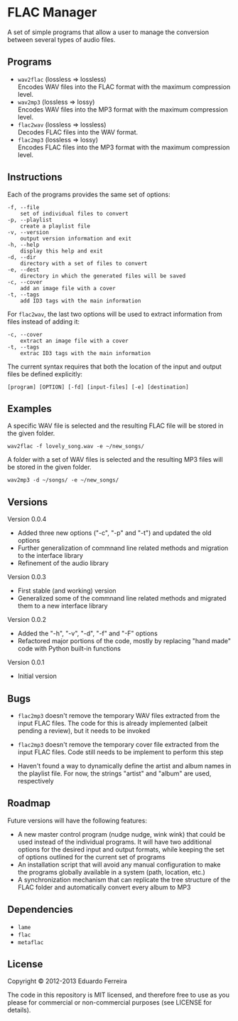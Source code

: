 # FLAC Manager

A set of simple programs that allow a user to manage the conversion between
several types of audio files.

## Programs

* `wav2flac` (lossless => lossless)  
Encodes WAV files into the FLAC format with the maximum compression level.
* `wav2mp3` (lossless => lossy)  
Encodes WAV files into the MP3 format with the maximum compression level.
* `flac2wav` (lossless => lossless)  
Decodes FLAC files into the WAV format.
* `flac2mp3` (lossless => lossy)  
Encodes FLAC files into the MP3 format with the maximum compression level.

## Instructions

Each of the programs provides the same set of options:

    -f, --file
        set of individual files to convert
    -p, --playlist
        create a playlist file
    -v, --version
        output version information and exit
    -h, --help
        display this help and exit
    -d, --dir
        directory with a set of files to convert
    -e, --dest
        directory in which the generated files will be saved
    -c, --cover
        add an image file with a cover
    -t, --tags
        add ID3 tags with the main information

For `flac2wav`, the last two options will be used to extract information from
files instead of adding it:

    -c, --cover
        extract an image file with a cover
    -t, --tags
        extrac ID3 tags with the main information

The current syntax requires that both the location of the input and output files
be defined explicitly:

    [program] [OPTION] [-fd] [input-files] [-e] [destination]

## Examples

A specific WAV file is selected and the resulting FLAC file will be stored in
the given folder.

    wav2flac -f lovely_song.wav -e ~/new_songs/

A folder with a set of WAV files is selected and the resulting MP3 files will
be stored in the given folder.

    wav2mp3 -d ~/songs/ -e ~/new_songs/

## Versions

Version 0.0.4

* Added three new options ("-c", "-p" and "-t") and updated the old options
* Further generalization of commnand line related methods and migration to the
interface library
* Refinement of the audio library

Version 0.0.3

* First stable (and working) version
* Generalized some of the commnand line related methods and migrated them to a
new interface library

Version 0.0.2

* Added the "-h", "-v", "-d", "-f" and "-F" options
* Refactored major portions of the code, mostly by replacing "hand made" code
with Python built-in functions

Version 0.0.1

* Initial version

## Bugs

* `flac2mp3` doesn't remove the temporary WAV files extracted from the input
FLAC files. The code for this is already implemented (albeit pending a review),
but it needs to be invoked

* `flac2mp3` doesn't remove the temporary cover file extracted from the input
FLAC files. Code still needs to be implement to perform this step

* Haven't found a way to dynamically define the artist and album names in the
playlist file. For now, the strings "artist" and "album" are used, respectively

## Roadmap

Future versions will have the following features:

* A new master control program (nudge nudge, wink wink) that could be used
instead of the individual programs. It will have two additional options for
the desired input and output formats, while keeping the set of options outlined
for the current set of programs
* An installation script that will avoid any manual configuration to make the
programs globally available in a system (path, location, etc.)
* A synchronization mechanism that can replicate the tree structure of the FLAC
folder and automatically convert every album to MP3

## Dependencies

* `lame`
* `flac`
* `metaflac`

## License

Copyright © 2012-2013 Eduardo Ferreira

The code in this repository is MIT licensed, and therefore free to use as you
please for commercial or non-commercial purposes (see LICENSE for details).
